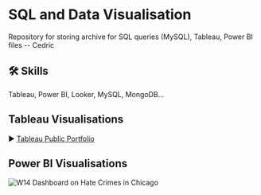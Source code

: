 
# SQL and Data Visualisation

Repository for storing archive for SQL queries (MySQL), Tableau, Power BI files
-- Cedric


## 🛠 Skills
Tableau, Power BI, Looker, MySQL, MongoDB...

## Tableau Visualisations
▶ [Tableau Public Portfolio](https://public.tableau.com/app/profile/cedric130813)

## Power BI Visualisations 
![W14 Dashboard on Hate Crimes in Chicago](https://github.com/cedric130813/SQL-DataViz/blob/391b70e7522bb472f6df6a9ec2df61a1ebeaf461/PowerBI/W14%20Dashboard.png)
